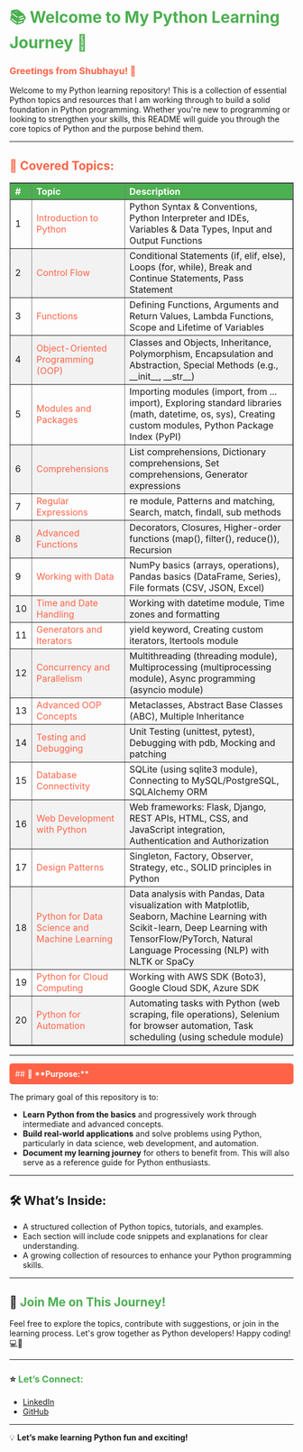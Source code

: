 # <span style="color:#4CAF50;">📚 Welcome to My Python Learning Journey 🚀</span>

### <span style="color:#FF6347;">**Greetings from Shubhayu!** 👋</span>

Welcome to my Python learning repository! This is a collection of essential Python topics and resources that I am working through to build a solid foundation in Python programming. Whether you're new to programming or looking to strengthen your skills, this README will guide you through the core topics of Python and the purpose behind them.

---

## <span style="color:#FF6347;">🔑 **Covered Topics:**</span>

<table border="1" cellpadding="10" cellspacing="0" style="width:100%; border-collapse: collapse;">
    <tr style="background-color:#4CAF50; color:white;">
        <th style="text-align:left;">#</th>
        <th style="text-align:left;">Topic</th>
        <th style="text-align:left;">Description</th>
    </tr>
    <tr>
        <td>1</td>
        <td><span style="color:#FF6347;">Introduction to Python</span></td>
        <td>Python Syntax & Conventions, Python Interpreter and IDEs, Variables & Data Types, Input and Output Functions</td>
    </tr>
    <tr style="background-color:#f2f2f2;">
        <td>2</td>
        <td><span style="color:#FF6347;">Control Flow</span></td>
        <td>Conditional Statements (if, elif, else), Loops (for, while), Break and Continue Statements, Pass Statement</td>
    </tr>
    <tr>
        <td>3</td>
        <td><span style="color:#FF6347;">Functions</span></td>
        <td>Defining Functions, Arguments and Return Values, Lambda Functions, Scope and Lifetime of Variables</td>
    </tr>
    <tr style="background-color:#f2f2f2;">
        <td>4</td>
        <td><span style="color:#FF6347;">Object-Oriented Programming (OOP)</span></td>
        <td>Classes and Objects, Inheritance, Polymorphism, Encapsulation and Abstraction, Special Methods (e.g., __init__, __str__)</td>
    </tr>
    <tr>
        <td>5</td>
        <td><span style="color:#FF6347;">Modules and Packages</span></td>
        <td>Importing modules (import, from ... import), Exploring standard libraries (math, datetime, os, sys), Creating custom modules, Python Package Index (PyPI)</td>
    </tr>
    <tr style="background-color:#f2f2f2;">
        <td>6</td>
        <td><span style="color:#FF6347;">Comprehensions</span></td>
        <td>List comprehensions, Dictionary comprehensions, Set comprehensions, Generator expressions</td>
    </tr>
    <tr>
        <td>7</td>
        <td><span style="color:#FF6347;">Regular Expressions</span></td>
        <td>re module, Patterns and matching, Search, match, findall, sub methods</td>
    </tr>
    <tr style="background-color:#f2f2f2;">
        <td>8</td>
        <td><span style="color:#FF6347;">Advanced Functions</span></td>
        <td>Decorators, Closures, Higher-order functions (map(), filter(), reduce()), Recursion</td>
    </tr>
    <tr>
        <td>9</td>
        <td><span style="color:#FF6347;">Working with Data</span></td>
        <td>NumPy basics (arrays, operations), Pandas basics (DataFrame, Series), File formats (CSV, JSON, Excel)</td>
    </tr>
    <tr style="background-color:#f2f2f2;">
        <td>10</td>
        <td><span style="color:#FF6347;">Time and Date Handling</span></td>
        <td>Working with datetime module, Time zones and formatting</td>
    </tr>
    <tr>
        <td>11</td>
        <td><span style="color:#FF6347;">Generators and Iterators</span></td>
        <td>yield keyword, Creating custom iterators, Itertools module</td>
    </tr>
    <tr style="background-color:#f2f2f2;">
        <td>12</td>
        <td><span style="color:#FF6347;">Concurrency and Parallelism</span></td>
        <td>Multithreading (threading module), Multiprocessing (multiprocessing module), Async programming (asyncio module)</td>
    </tr>
    <tr>
        <td>13</td>
        <td><span style="color:#FF6347;">Advanced OOP Concepts</span></td>
        <td>Metaclasses, Abstract Base Classes (ABC), Multiple Inheritance</td>
    </tr>
    <tr style="background-color:#f2f2f2;">
        <td>14</td>
        <td><span style="color:#FF6347;">Testing and Debugging</span></td>
        <td>Unit Testing (unittest, pytest), Debugging with pdb, Mocking and patching</td>
    </tr>
    <tr>
        <td>15</td>
        <td><span style="color:#FF6347;">Database Connectivity</span></td>
        <td>SQLite (using sqlite3 module), Connecting to MySQL/PostgreSQL, SQLAlchemy ORM</td>
    </tr>
    <tr style="background-color:#f2f2f2;">
        <td>16</td>
        <td><span style="color:#FF6347;">Web Development with Python</span></td>
        <td>Web frameworks: Flask, Django, REST APIs, HTML, CSS, and JavaScript integration, Authentication and Authorization</td>
    </tr>
    <tr>
        <td>17</td>
        <td><span style="color:#FF6347;">Design Patterns</span></td>
        <td>Singleton, Factory, Observer, Strategy, etc., SOLID principles in Python</td>
    </tr>
    <tr style="background-color:#f2f2f2;">
        <td>18</td>
        <td><span style="color:#FF6347;">Python for Data Science and Machine Learning</span></td>
        <td>Data analysis with Pandas, Data visualization with Matplotlib, Seaborn, Machine Learning with Scikit-learn, Deep Learning with TensorFlow/PyTorch, Natural Language Processing (NLP) with NLTK or SpaCy</td>
    </tr>
    <tr>
        <td>19</td>
        <td><span style="color:#FF6347;">Python for Cloud Computing</span></td>
        <td>Working with AWS SDK (Boto3), Google Cloud SDK, Azure SDK</td>
    </tr>
    <tr style="background-color:#f2f2f2;">
        <td>20</td>
        <td><span style="color:#FF6347;">Python for Automation</span></td>
        <td>Automating tasks with Python (web scraping, file operations), Selenium for browser automation, Task scheduling (using schedule module)</td>
    </tr>
</table>

---

<div style="background-color:#FF6347; color:white; padding:10px; border-radius:5px;">
    ## 🎯 <span style="font-weight:bold;">**Purpose:**</span>
</div>

The primary goal of this repository is to:
- **Learn Python from the basics** and progressively work through intermediate and advanced concepts.
- **Build real-world applications** and solve problems using Python, particularly in data science, web development, and automation.
- **Document my learning journey** for others to benefit from. This will also serve as a reference guide for Python enthusiasts.

---

## 🛠 **What’s Inside:**
- A structured collection of Python topics, tutorials, and examples.
- Each section will include code snippets and explanations for clear understanding.
- A growing collection of resources to enhance your Python programming skills.

---

## 🚀 <span style="color:#4CAF50;">**Join Me on This Journey!**</span>

Feel free to explore the topics, contribute with suggestions, or join in the learning process. Let's grow together as Python developers! Happy coding! 💻🎉

---

### ⭐ <span style="color:#4CAF50;">**Let’s Connect:**</span>
- [LinkedIn](https://www.linkedin.com/in/shubhayu-mallick-76a3a426a/)
- [GitHub](https://github.com/ShubhayuMallick1997)

---

💡 **Let’s make learning Python fun and exciting!**
